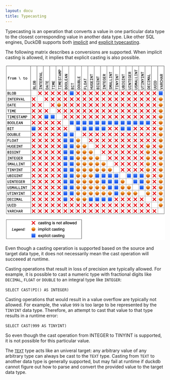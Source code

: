 ```yaml
---
layout: docu
title: Typecasting
---
```


Typecasting is an operation that converts a value in one particular data type to the closest corresponding value in another data type.
Like other SQL engines, DuckDB supports both [implicit](../expressions/cast#implicit-casting) and [explicit typecasting](../expressions/cast#explicit-casting).

The following matrix describes a conversions are supported.
When implicit casting is allowed, it implies that explicit casting is also possible.

![Typecasting matrix](/images/typecasting-matrix.png)

Even though a casting operation is supported based on the source and target data type, it does not necessarily mean the cast operation will succeeed at runtime.

Casting operations that result in loss of precision are typically allowed. For example, it is possible to cast a numeric type with fractional digits like `DECIMAL`, `FLOAT` or `DOUBLE` to an integral type like `INTEGER`:

`SELECT CAST(PI() AS INTEGER)` 

Casting operations that would result in a value overflow are typically not allowed. For example, the value `999` is too large to be represented by the `TINYINT` data type. Therefore, an attempt to cast that value to that type results in a runtime error:

`SELECT CAST(999 AS TINYINT)`

So even though the cast operation from INTEGER to TINYINT is supported, it is not possible for this particular value. 
  
The [`TEXT`](text) type acts like an univeral target: any arbitrary value of any arbitrary type can always be cast to the `TEXT` type.
Casting from `TEXT` to another data type is generally supported, but may fail at runtime if duckdb cannot figure out how to parse and convert the provided value to the target data type.
